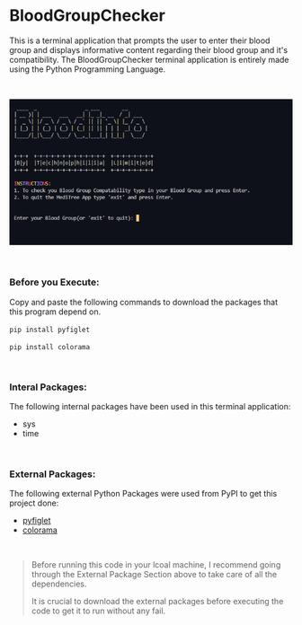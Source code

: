# BloodGroupChecker

This is a terminal application that prompts the user to enter their blood group and displays informative content regarding their blood group and it's compatibility. The BloodGroupChecker terminal application is entirely made using the Python Programming Language. 

<br>

![BloodGroupChecker Application Screenshot](https://github.com/chandrasreasgop/BloodGroupChecker/blob/master/bloodgroupchecker_thumbnail.png?raw=true "BloodGroupChecker Application")

<br>

### Before you Execute:
Copy and paste the following commands to download the packages that this program depend on.

``pip install pyfiglet         `` 

``pip install colorama         ``

<br>

### Interal Packages: 
The following internal packages have been used in this terminal application:
- sys
- time
<br>

### External Packages: 
The following external Python Packages were used from PyPI to get this project done:
- [pyfiglet](https://pypi.org/project/pyfiglet/0.7/)
- [colorama](https://pypi.org/project/colorama/)

<br>

> Before running this code in your lcoal machine, I recommend going through the External Package Section above to take care of all the dependencies.
> 
> It is crucial to download the external packages before executing the code to get it to run without any fail. 
